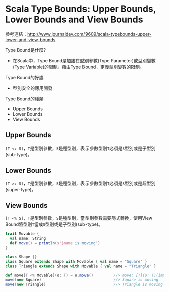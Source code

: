# Scala Type Bounds: Upper Bounds, Lower Bounds and View Bounds

參考連結：http://www.journaldev.com/9609/scala-typebounds-upper-lower-and-view-bounds

Type Bound是什麼?
- 在Scala中，Type Bound是加諸在型別參數(Type Parameter)或型別變數(Type Variable)的限制。藉由Type Bound，定義型別變數的限制。

Type Bound的好處
- 型別安全的應用開發

Type Bound的種類
- Upper Bounds
- Lower Bounds
- View Bounds

## Upper Bounds
```[T <: S]```，```T```是型別參數，```S```是種型別，表示參數型別```T```必須是```S```型別或是子型別(sub-type)。

## Lower Bounds
```[T >: S]```，```T```是型別參數，```S```是種型別，表示參數型別```T```必須是```S```型別或是超型別(super-type)。

## View Bounds
```[T <% S]```，```T```是型別參數，```S```是種型別，當型別參數需要隱式轉換，使用View Bound將型別```T```當成```S```型別或是子型別(sub-type)。

```scala
trait Movable {
  val name: String
  def move() = println(s"$name is moving")
}

class Shape {}
class Square extends Shape with Movable { val name = "Square" }
class Triangle extends Shape with Movable { val name = "Triangle" }

def move[T <% Movable](o: T) = o.move()         //> move: [T](o: T)(implicit evidence$3: T => myTest.test.Movable)Unit
move(new Square)                                //> Square is moving
move(new Triangle)                              //> Triangle is moving
```



